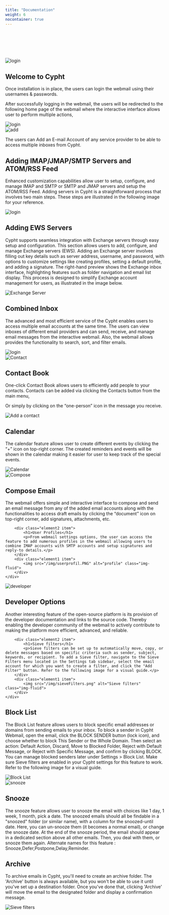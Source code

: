 ```yaml
---
title: "Documentation"
weight: 6
nocontainer: true
---
```

<div style="margin-top: 100px;"></div>

<section class="content-section-doc container">
    <div class="line">
        <div  class="element1 item ">
            <img src="/img/login.PNG" alt="login" class="img-fluid">
        </div>
        <div  class="element2 item ">
            <h1>Welcome to Cypht</h1>
            <p>Once installation is in
                place, the users can login
                the webmail using their
                usernames & passwords.</p>
        </div>
    </div>
</section>

<section class="content-section-doc container">
    <div class="line">
        <div class="element2 item">
            <p>After successfully logging in the webmail, the users will be redirected to the following home page of the webmail where the interactive interface allows user to perform multiple actions,</p>
        </div>
        <div class="element1 item">
            <img src="/img/home.PNG" alt="login" class="img-fluid">
        </div>
    </div>
</section>


<section class="content-section-doc container">
    <div class="line">
        <div class="element1 item">
            <img src="/img/Add.PNG" alt="add" class="img-fluid">
        </div>
        <div class="element2 item3">
            <p>The users can Add an E-mail Account of any service provider to be able to access multiple inboxes from Cypht.</p>
        </div>
    </div>
</section>

<section class="content-section-doc container">
    <div class="line ">
        <div class="element2 item">
            <h1>Adding IMAP/JMAP/SMTP Servers and ATOM/RSS Feed</h1>
            <p class="text-center">Enhanced customization capabilities allow user to setup, configure, and manage IMAP and SMTP or SMTP and JMAP servers and setup the ATOM/RSS Feed. Adding servers in Cypht is a straightforward process that involves two main steps. These steps are illustrated in the following image for your reference.</p>
        </div>
        <div class="element1 item">
            <img src="/img/Multi.PNG" alt="login" class="img-fluid">
        </div>
    </div>
</section>

<section class="content-section-doc container">
    <div class="line ">
        <div class="element2 item">
            <h1>Adding EWS Servers</h1>
            <p class="text-center">Cypht supports seamless integration with Exchange servers through easy setup and configuration. This section allows users to add, configure, and manage Exchange servers (EWS). Adding an Exchange server involves filling out key details such as server address, username, and password, with options to customize settings like creating profiles, setting a default profile, and adding a signature. The right-hand preview shows the Exchange inbox interface, highlighting features such as folder navigation and email list display. This process is designed to simplify Exchange account management for users, as illustrated in the image below.</p>
        </div>
        <div class="element1 item">
            <img src="/img/ews.png" alt="Exchange Server" class="img-fluid">
        </div>
    </div>
</section>

<section class="content-section-doc container">
    <div class="line">
        <div class="element2 item">
            <h1>Combined Inbox</h1>
            <p>The advanced and most efficient service of the Cypht enables users to access multiple email accounts at the same time.
                The users can view inboxes of different email providers and can send, receive, and manage email messages from the interactive webmail.
                Also, the webmail allows provides the functionality to search, sort, and filter emails.</p>
        </div>
        <div class="element1 item">
            <img src="/img/Inbox.PNG" alt="login" class="img-fluid">
        </div>
    </div>
</section>

<section class="content-section-doc container">
    <div class="line">
        <div class="element1 item">
            <img src="/img/Contact.PNG" alt="Contact" class="img-fluid">
        </div>
        <div class="element2 item">
            <h1>Contact Book</h1>
            <p>One-click Contact Book  allows users to efficiently add people to your contacts.
                Contacts can be added via clicking the Contacts button from the main menu,</p>
        </div>
    </div>
</section>

<section class="content-section-doc container">
    <div class="line">
        <div class="element2 item">
            <p class="text-center">Or simply by clicking on the “one-person” icon in the message you receive.</p>
        </div>
        <div class="element1 item">
            <img src="/img/Oneperson.png" alt="Add a contact" class="img-fluid">
        </div>
    </div>
</section>

<section class="content-section-doc container">
    <div class="line">
        <div class="element2 item">
            <h1>Calendar</h1>
            <p>The calendar feature allows user to create different events by clicking the “+” icon on top-right corner.
                The created reminders and events will be shown in the calendar making it easier for user to keep track of the special events.</p>
        </div>
        <div class="element1 item">
            <img src="/img/Calendar.PNG" alt="Calendar" class="img-fluid">
        </div>
    </div>
</section>

<section class="content-section-doc container">
    <div class="line">
        <div class="element1 item">
            <img src="/img/Compose.PNG" alt="Compose" class="img-fluid">
        </div>
        <div class="element2 item">
            <h1>Compose Email</h1>
            <p>The webmail offers simple and interactive interface to compose and send an email message from any of the added email accounts along with the functionalities to access draft emails by clicking the “document” icon on top-right corner, add signatures, attachments, etc.</p>
        </div>
    </div>
</section>


<section class="content-section-doc container">
    <div class="line">

        <div class="element2 item">
            <h1>User Profiles</h1>
            <p>From webmail settings options, the user can access the feature to add numerous profiles in the webmail allowing users to combine IMAP accounts with SMTP accounts and setup signatures and reply-to details.</p>
        </div>
        <div class="element1 item">
            <img src="/img/userprofil.PNG" alt="profile" class="img-fluid">
        </div>
    </div>
</section>

<section class="content-section-doc container">
    <div class="line">
        <div class="element1 item">
            <img src="/img/Developer.PNG" alt="developer" class="img-fluid">
        </div>
        <div class="element2 item">
            <h1>Developer Options</h1>
            <p> Another interesting feature of the open-source platform is its provision of the developer documentation and links to the source code. Thereby enabling the developer community of the webmail to actively contribute to making the platform more efficient, advanced, and reliable.</p>
        </div>
    </div>
</section>

<section class="content-section-doc container">
    <div class="line">

        <div class="element2 item">
            <h1>Sieve filters</h1>
            <p>Sieve filters can be set up to automatically move, copy, or delete messages based on specific criteria such as sender, subject, keywords, or recipient. To add a Sieve filter, navigate to the Sieve Filters menu located in the Settings tab sidebar, select the email account for which you want to create a filter, and click the "Add Filter" button. Refer to the following image for a visual guide.</p>
        </div>
        <div class="element1 item">
            <img src="/img/sieveFilters.png" alt="Sieve filters" class="img-fluid">
        </div>
    </div>
</section>

<section class="content-section-doc container">
    <div class="line">
        <div class="element2 item">
            <h1>Block List</h1>
            <p>
                The Block List feature allows users to block specific email addresses or domains from sending emails to your inbox. To block a sender in Cypht Webmail, open the email, click the BLOCK SENDER button (lock icon), and choose whether to block This Sender or the Whole Domain. Then select an action: Default Action, Discard, Move to Blocked Folder, Reject with Default Message, or Reject with Specific Message, and confirm by clicking BLOCK. You can manage blocked senders later under Settings > Block List. Make sure Sieve filters are enabled in your Cypht settings for this feature to work. Refer to the following image for a visual guide.
            </p>
        </div>
        <div class="element1 item">
            <img src="/img/block_list.png" alt="Block List" class="img-fluid">
        </div>
    </div>
</section>

<section class="content-section-doc container">
    <div class="line">
        <div class="element1 item">
            <img src="/img/snooze.png" alt="snooze" class="img-fluid">
        </div>
        <div class="element2 item">
            <h1>Snooze</h1>
            <p>The snooze feature allows user  to snooze the email with choices like 1 day, 1 week, 1 month, pick a date. The snoozed emails should all be findable in a "snoozed" folder (or similar name), with a column for the snoozed-until date.
                Here, you can un-snooze them (it becomes a normal email), or change the snooze date. At the end of the snooze period, the email should appear in a dedicated section above all other emails. Then, you deal with them, or snooze them again. Alternate names for this feature : Snooze,Defer,Postpone,Delay,Reminder.
            </p>
        </div>
    </div>
</section>

<section class="content-section-doc container">
    <div class="line">
        <div class="element2 item">
            <h1>Archive</h1>
            <p>To archive emails in Cypht, you'll need to create an archive folder. The 'Archive' button is always available, but you won't be able to use it until you've set up a destination folder. Once you've done that, clicking 'Archive' will move the email to the designated folder and display a confirmation message.
            </p>
        </div>
        <div class="element1 item">
            <img src="/img/Archive.png" alt="Sieve filters" class="img-fluid">
        </div>
    </div>
</section>
